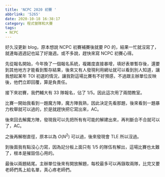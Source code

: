 ```yaml
---
title: 'NCPC 2020 初賽 '
abbrlink: '5265'
date: 2020-10-18 16:38:17
category: 程式營隊和大賽
tags:
- NCPC
---
```

好久沒更新 blog，原本想說 NCPC 初賽補賽後就要 PO 的，結果一忙就沒寫了，就連每週週記也延了好幾週。或不多說，趕快來寫 NCPC 初賽心得。
<!-- more -->
先從報名開始，今年換了一個報名系統，複雜度直接暴增，填好表單暫存後，還要到其他地方才能看到暫存結果，後來又有人發現利用網址就可以看到別人知道，讓我想起某年 TOI 初選的情況，讓我對這場比賽有不好預感，不過跟主辦單位反映後，他們立即回覆，算是負責任。

接下來初賽，我們輔大有 33 隊報名，佔了 1/5。因此這次用了兩間教室。

比賽一開始我看到一題魔方陣，魔方陣我熟，因此決定先看那題，後來看到一題暴力枚舉就可以過的，於是就趕快把它寫出來，AC。

後來回去解魔方陣，發現我可以先把所有有可能的解建出來，再判斷合不合就可以了，AC。

之後再解樹直徑，原本以為 $O(N^2)$ 可以過，後來發現會 TLE 所以沒過。

到後面我有點沒心力寫，因為記分板上面只有 1/5 的隊伍有解出，這場比賽也太難了，根本是摧毀信心用的。

最後以兩題結尾。主辦單位後來有開放解題，每校最多可以再錄取兩隊，比完又要老師們馬上給名單，真心疼老師們。